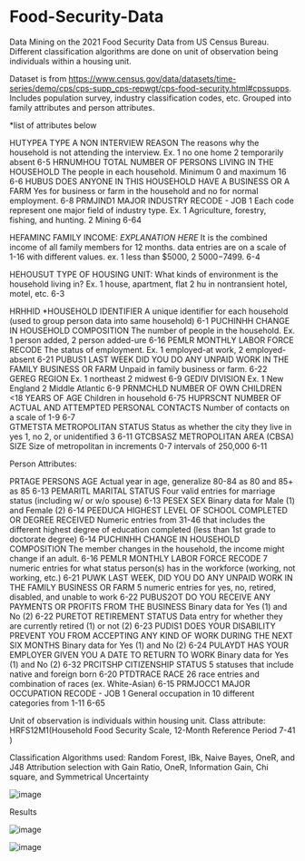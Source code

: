 # Food-Security-Data
Data Mining on the 2021 Food Security Data from US Census Bureau. Different classification algorithms are done on unit of observation being individuals within a housing unit. 

Dataset is from https://www.census.gov/data/datasets/time-series/demo/cps/cps-supp_cps-repwgt/cps-food-security.html#cpssupps. Includes population survey, industry classification codes, etc.
Grouped into family attributes and person attributes.

*list of attributes below

HUTYPEA
TYPE A NON INTERVIEW REASON
The reasons why the household is not attending the interview. Ex. 1 no one home 2 temporarily absent
6-5
HRNUMHOU
TOTAL NUMBER OF PERSONS LIVING IN THE HOUSEHOLD
The people in each household. Minimum 0 and maximum 16
6-6
HUBUS
DOES ANYONE IN THIS HOUSEHOLD HAVE A BUSINESS OR A FARM
Yes for business or farm in the household and no for normal employment.
6-8
PRMJIND1
MAJOR INDUSTRY RECODE - JOB 1
Each code represent one major field of industry type. Ex. 1 Agriculture, forestry, fishing, and hunting. 2 Mining
6-64

HEFAMINC 
FAMILY INCOME:
*EXPLANATION HERE* 
It is the combined income of all family members for 12 months. data entries are on a scale of 1-16 with different values. ex. 1 less than $5000, 2 $5000-$7499. 
6-4

HEHOUSUT
TYPE OF HOUSING UNIT:
What kinds of environment is the household living in? Ex. 1 house, apartment, flat 2 hu in nontransient hotel, motel, etc.
 6-3

HRHHID
*HOUSEHOLD IDENTIFIER
A unique identifier for each household (used to group person data into same household)
6-1
PUCHINHH
CHANGE IN HOUSEHOLD COMPOSITION
The number of people in the household. Ex. 1 person added, 2 person added-ure
6-16
PEMLR
MONTHLY LABOR FORCE RECODE
The status of employment. Ex. 1 employed-at work, 2 employed-absent
6-21
PUBUS1
LAST WEEK DID YOU DO ANY UNPAID WORK IN THE FAMILY BUSINESS OR FARM
Unpaid in family business or farm.
6-22
GEREG
REGION
Ex. 1 northeast 2 midwest
6-9
GEDIV 
DIVISION
Ex. 1 New England 2 Middle Atlantic
6-9 
PRNMCHLD
NUMBER OF OWN CHILDREN <18 YEARS OF AGE
 Children in household
6-75
HUPRSCNT 
NUMBER OF ACTUAL AND ATTEMPTED PERSONAL CONTACTS
Number of contacts on a scale of 1-9
6-7  
GTMETSTA 
METROPOLITAN STATUS
Status as whether the city they live in yes 1, no 2, or unidentified 3
6-11 
GTCBSASZ
METROPOLITAN AREA (CBSA) SIZE 
Size of metropolitan in increments 0-7 intervals of 250,000
6-11 

Person Attributes: 

PRTAGE
PERSONS AGE
Actual year in age, generalize 80-84 as 80 and 85+ as 85
6-13
PEMARITL
MARITAL STATUS
Four valid entries for marriage status (including w/ or w/o spouse)
6-13
PESEX
SEX
Binary data for Male (1) and Female (2)
6-14
PEEDUCA
HIGHEST LEVEL OF SCHOOL COMPLETED OR DEGREE RECEIVED
Numeric entries from 31-46 that includes the different highest degree of education completed (less than 1st grade to doctorate degree)
6-14
PUCHINHH
CHANGE IN HOUSEHOLD COMPOSITION
The member changes in the household, the income might change if an adult.
6-16
PEMLR
MONTHLY LABOR FORCE RECODE
7 numeric entries for what status person(s) has in the workforce (working, not working, etc.)
6-21
PUWK
LAST WEEK, DID YOU DO ANY UNPAID WORK IN THE FAMILY BUSINESS OR FARM
5 numeric entries for yes, no, retired, disabled, and unable to work
6-22
PUBUS2OT
DO YOU RECEIVE ANY PAYMENTS OR PROFITS FROM THE BUSINESS
Binary data for Yes (1) and No (2)
6-22
PURETOT
RETIREMENT STATUS
Data entry for whether they are currently retired (1) or not (2)
6-23
PUDIS1
DOES YOUR DISABILITY PREVENT YOU FROM ACCEPTING ANY KIND OF WORK DURING THE NEXT SIX MONTHS
Binary data for Yes (1) and No (2)
6-24
PULAYDT
HAS YOUR EMPLOYER GIVEN YOU A DATE TO RETURN TO WORK
Binary data for Yes (1) and No (2)
6-32
PRCITSHP 
CITIZENSHIP STATUS
5 statuses that include native and foreign born
6-20
PTDTRACE
RACE
26 race entries and combination of races (ex. White-Asian)
6-15
PRMJOCC1 
MAJOR OCCUPATION RECODE - JOB 1
General occupation in 10 different categories from 1-11
6-65

Unit of observation is individuals within housing unit.
Class attribute: HRFS12M1(Household Food Security Scale, 12-Month Reference Period 7-41 )

Classification Algorithms used: Random Forest, IBk, Naive Bayes, OneR, and J48
Attribution selection with Gain Ratio, OneR, Information Gain, Chi square, and Symmetrical Uncertainty

![image](https://user-images.githubusercontent.com/104241091/231598277-7b6993fd-4b46-4b85-9d34-401d97bb90ff.png)

Results

![image](https://user-images.githubusercontent.com/104241091/231598433-40a0cf5e-0af6-408a-83ff-785a3d0b66d1.png)

![image](https://user-images.githubusercontent.com/104241091/231598502-706e49e1-5bd1-4f34-abb5-46135bd880ea.png)





